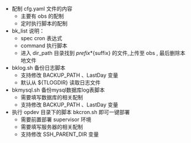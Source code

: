 - 配制 cfg.yaml 文件的内容
    - 主要有 obs 的配制
    - 定时执行脚本的配制
- bk_list 说明：
    - spec cron 表达式
    - command 执行脚本
    - 进入 dir_path 目录找到 ${prefix}*${suffix} 的文件,上传至 obs , 最后删除本地文件
- bklog.sh 备份日志脚本
    - 支持修改 BACKUP_PATH 、LastDay 变量
    - 默认从 ${TLOGDIR} 读取日志文件
- bkmysql.sh 备份mysql数据库log表脚本
    - 需要填写数据库的相关配制
    - 支持修改 BACKUP_PATH 、LastDay 变量
- 执行 opdev 目录下的脚本 bkcron.sh 即可一键部署
    - 需要前置部署 supervisor 环境
    - 需要填写服务器的相关配制
    - 支持修改 SSH_PARENT_DIR 变量
